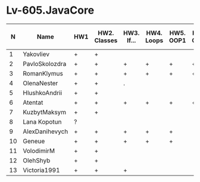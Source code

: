 # Lv-605.JavaCore

N|Name| HW1 | HW2. Classes|HW3. If...|HW4. Loops|HW5. OOP1 |HW6. OOP2 |HW7. Inner classes| HW8. Collection | HW9. String|HW10. Exception|HW11. Thread. IO|HW12. Java8
--|--|--|--|--|--|--|--|--|--|--|--|--|--
1|Yakovliev|+|+|||||||||||
2|PavloSkolozdra|+|+|+|+|+|+|||||||
3|RomanKlymus|+|+|+|+|+|+|||||||
4|OlenaNester|+|+|.||||||||||
5|HlushkoAndrii|+|+|||||||||||
6|Atentat|+|+|+|+|+|+|||||||
7|KuzbytMaksym|+|+|||||||||||
8|Lana Kopotun|?||||||||||||
9|AlexDanihevych|+|+|+|+|+||||||||
10|Geneue|+|+|+|+|+||||||||
11|VolodimirM|+|+|||||||||||
12|OlehShyb|+|+|||||||||||
13|Victoria1991|+|+|+||||||||||

